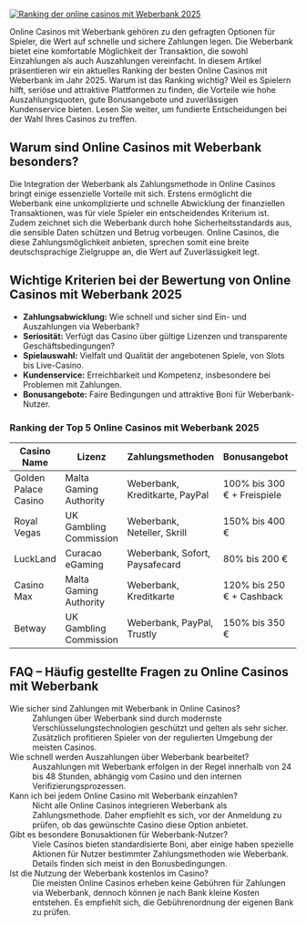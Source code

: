 [![Ranking der online casinos mit Weberbank 2025](https://123-caf.pages.dev/gitsignup.png)](https://vrmoo.ru/Bt82HjjY)

<p>Online Casinos mit Weberbank gehören zu den gefragten Optionen für Spieler, die Wert auf schnelle und sichere Zahlungen legen. Die Weberbank bietet eine komfortable Möglichkeit der Transaktion, die sowohl Einzahlungen als auch Auszahlungen vereinfacht. In diesem Artikel präsentieren wir ein aktuelles Ranking der besten Online Casinos mit Weberbank im Jahr 2025. Warum ist das Ranking wichtig? Weil es Spielern hilft, seriöse und attraktive Plattformen zu finden, die Vorteile wie hohe Auszahlungsquoten, gute Bonusangebote und zuverlässigen Kundenservice bieten. Lesen Sie weiter, um fundierte Entscheidungen bei der Wahl Ihres Casinos zu treffen.</p>  <h2>Warum sind Online Casinos mit Weberbank besonders?</h2> <p>Die Integration der Weberbank als Zahlungsmethode in Online Casinos bringt einige essenzielle Vorteile mit sich. Erstens ermöglicht die Weberbank eine unkomplizierte und schnelle Abwicklung der finanziellen Transaktionen, was für viele Spieler ein entscheidendes Kriterium ist. Zudem zeichnet sich die Weberbank durch hohe Sicherheitsstandards aus, die sensible Daten schützen und Betrug vorbeugen. Online Casinos, die diese Zahlungsmöglichkeit anbieten, sprechen somit eine breite deutschsprachige Zielgruppe an, die Wert auf Zuverlässigkeit legt.</p>  <h2>Wichtige Kriterien bei der Bewertung von Online Casinos mit Weberbank 2025</h2> <ul>   <li><strong>Zahlungsabwicklung:</strong> Wie schnell und sicher sind Ein- und Auszahlungen via Weberbank?</li>   <li><strong>Seriosität:</strong> Verfügt das Casino über gültige Lizenzen und transparente Geschäftsbedingungen?</li>   <li><strong>Spielauswahl:</strong> Vielfalt und Qualität der angebotenen Spiele, von Slots bis Live-Casino.</li>   <li><strong>Kundenservice:</strong> Erreichbarkeit und Kompetenz, insbesondere bei Problemen mit Zahlungen.</li>   <li><strong>Bonusangebote:</strong> Faire Bedingungen und attraktive Boni für Weberbank-Nutzer.</li> </ul>  <h3>Ranking der Top 5 Online Casinos mit Weberbank 2025</h3> <table>   <thead>     <tr>       <th>Casino Name</th>       <th>Lizenz</th>       <th>Zahlungsmethoden</th>       <th>Bonusangebot</th>       <th>Besonderheiten</th>     </tr>   </thead>   <tbody>     <tr>       <td>Golden Palace Casino</td>       <td>Malta Gaming Authority</td>       <td>Weberbank, Kreditkarte, PayPal</td>       <td>100% bis 300 € + Freispiele</td>       <td>Live-Dealer Spiele, VIP-Programm</td>     </tr>     <tr>       <td>Royal Vegas</td>       <td>UK Gambling Commission</td>       <td>Weberbank, Neteller, Skrill</td>       <td>150% bis 400 €</td>       <td>Große Spielauswahl, 24/7 Support</td>     </tr>     <tr>       <td>LuckLand</td>       <td>Curacao eGaming</td>       <td>Weberbank, Sofort, Paysafecard</td>       <td>80% bis 200 €</td>       <td>Mobile-optimiert, schnelles Auszahlen</td>     </tr>     <tr>       <td>Casino Max</td>       <td>Malta Gaming Authority</td>       <td>Weberbank, Kreditkarte</td>       <td>120% bis 250 € + Cashback</td>       <td>Vielzahl an Slots, schnelle Support-Reaktionszeit</td>     </tr>     <tr>       <td>Betway</td>       <td>UK Gambling Commission</td>       <td>Weberbank, PayPal, Trustly</td>       <td>150% bis 350 €</td>       <td>Live-Wetten, große Sportwettenauswahl</td>     </tr>   </tbody> </table>  <h2>FAQ – Häufig gestellte Fragen zu Online Casinos mit Weberbank</h2> <dl>   <dt>Wie sicher sind Zahlungen mit Weberbank in Online Casinos?</dt>   <dd>Zahlungen über Weberbank sind durch modernste Verschlüsselungstechnologien geschützt und gelten als sehr sicher. Zusätzlich profitieren Spieler von der regulierten Umgebung der meisten Casinos.</dd>    <dt>Wie schnell werden Auszahlungen über Weberbank bearbeitet?</dt>   <dd>Auszahlungen mit Weberbank erfolgen in der Regel innerhalb von 24 bis 48 Stunden, abhängig vom Casino und den internen Verifizierungsprozessen.</dd>    <dt>Kann ich bei jedem Online Casino mit Weberbank einzahlen?</dt>   <dd>Nicht alle Online Casinos integrieren Weberbank als Zahlungsmethode. Daher empfiehlt es sich, vor der Anmeldung zu prüfen, ob das gewünschte Casino diese Option anbietet.</dd>    <dt>Gibt es besondere Bonusaktionen für Weberbank-Nutzer?</dt>   <dd>Viele Casinos bieten standardisierte Boni, aber einige haben spezielle Aktionen für Nutzer bestimmter Zahlungsmethoden wie Weberbank. Details finden sich meist in den Bonusbedingungen.</dd>    <dt>Ist die Nutzung der Weberbank kostenlos im Casino?</dt>   <dd>Die meisten Online Casinos erheben keine Gebühren für Zahlungen via Weberbank, dennoch können je nach Bank kleine Kosten entstehen. Es empfiehlt sich, die Gebührenordnung der eigenen Bank zu prüfen.</dd> </dl>